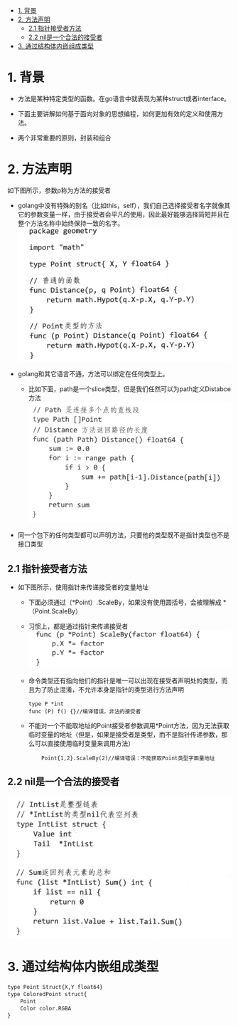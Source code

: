 <!-- TOC -->

- [1. 背景](#1-背景)
- [2. 方法声明](#2-方法声明)
    - [2.1 指针接受者方法](#21-指针接受者方法)
    - [2.2 nil是一个合法的接受者](#22-nil是一个合法的接受者)
- [3. 通过结构体内嵌组成类型](#3-通过结构体内嵌组成类型)

<!-- /TOC -->
# 1. 背景
* 方法是某种特定类型的函数。在go语言中就表现为某种struct或者interface。

* 下面主要讲解如何基于面向对象的思想编程，如何更加有效的定义和使用方法。

* 两个非常重要的原则，封装和组合

# 2. 方法声明
如下图所示，参数p称为方法的接受者
* golang中没有特殊的别名（比如this，self），我们自己选择接受者名字就像其它的参数变量一样，由于接受者会平凡的使用，因此最好能够选择简短并且在整个方法名称中始终保持一致的名字。
![](./images/2019-11-27-17-31-16.png)


* golang和其它语言不通，方法可以绑定在任何类型上。
    * 比如下面，path是一个slice类型，但是我们任然可以为path定义Distabce方法
![](./images/2019-11-27-17-37-40.png)


* 同一个包下的任何类型都可以声明方法，只要他的类型既不是指针类型也不是接口类型

## 2.1 指针接受者方法
* 如下图所示，使用指针来传递接受者的变量地址
    * 下面必须通过（*Point）.ScaleBy，如果没有使用圆括号，会被理解成 *（Point.ScaleBy）
    * 习惯上，都是通过指针来传递接受者
    ![](./images/2019-11-28-09-37-21.png)
    * 命令类型还有指向他们的指针是唯一可以出现在接受者声明处的类型，而且为了防止混淆，不允许本身是指针的类型进行方法声明
        ```
        type P *int
        func (P) f() {}//编译错误，非法的接受者
        ```
    
    * 不能对一个不能取地址的Point接受者参数调用*Point方法，因为无法获取临时变量的地址（但是，如果是接受者是类型，而不是指针传递参数，那么可以直接使用临时变量来调用方法）
        ```
            Point{1,2}.ScaleBy(2)//编译错误：不能获取Point类型字面量地址
        ```

## 2.2 nil是一个合法的接受者
![](./images/2019-11-28-10-17-43.png)

# 3. 通过结构体内嵌组成类型
```
type Point Struct{X,Y float64}
type ColoredPoint struct{
    Point
    Color color.RGBA
}
```
